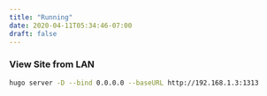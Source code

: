 ```yaml
---
title: "Running"
date: 2020-04-11T05:34:46-07:00
draft: false
---
```


### View Site from LAN

```sh
hugo server -D --bind 0.0.0.0 --baseURL http://192.168.1.3:1313
```
